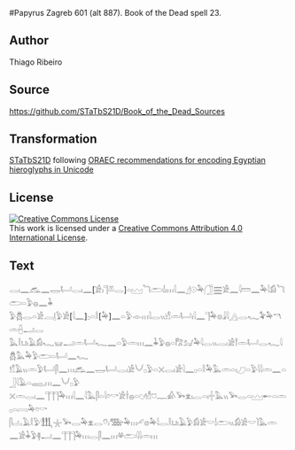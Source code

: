 #Papyrus Zagreb 601 (alt 887). Book of the Dead spell 23.

## Author 

Thiago Ribeiro

## Source 

https://github.com/STaTbS21D/Book_of_the_Dead_Sources

## Transformation 

[STaTbS21D](https://statbs21d.github.io/) following [ORAEC recommendations for encoding Egyptian hieroglyphs in Unicode](https://github.com/oraec/recommendations-encoding-hieroglyphs)

## License 

<a rel="license" href="http://creativecommons.org/licenses/by/4.0/"><img alt="Creative Commons License" style="border-width:0" src="https://i.creativecommons.org/l/by/4.0/88x31.png" /></a><br />This work is licensed under a <a rel="license" href="http://creativecommons.org/licenses/by/4.0/">Creative Commons Attribution 4.0 International License</a>.

## Text 

<hiero><rubrum>𓂋𓏤𓈖𓃹𓈖𓉿𓂡𓂋𓏤𓈖</rubrum>[<rubrum>𓀀𓏤</rubrum>𓊹<rubrum>𓌨𓂋</rubrum>]<rubrum>𓏏𓈉</rubrum>𓆓𓂧𓌃𓏤𓏥𓇋𓈖𓊨𓇳𓅆𓃂𓈗𓀀𓈖𓇋𓏠𓈖𓅆𓇋𓀁𓆓𓂧𓏏𓅱𓐍𓈖𓇓<br>
𓅱𓆣𓂋𓏏𓀀𓐙𓊤𓅱𓀀[𓇋𓈖]𓊪𓏏𓎛[𓅆]𓈖𓏏𓅱𓁹𓏥𓇋𓂋𓏭𓀺𓏛𓂡𓏤𓇋𓈖𓊹𓅆𓊖𓇍𓇋𓂻𓂋𓆑𓅝𓅆𓎔𓏛𓐢𓂝𓂋<br>
𓅓𓎛𓂓𓏤𓄿𓀁𓆑𓊠𓂝𓏛𓂡𓆑𓈖𓏏𓅱𓏛𓏥𓈖𓇓𓅱𓐍𓏏𓀗𓃫𓅆𓇋𓂋𓏭𓂋𓏤𓀀𓍙𓏛𓂡𓂋𓆑𓇋𓆣𓅓𓅆𓅱𓂧𓏏𓂡𓈖𓆑<br>
𓀸𓄿𓏭𓏛𓅱𓂡𓋴𓈖𓏥𓃹𓈖𓉿𓂡𓂋𓏤𓀀𓄋𓊪𓅱𓏏𓏴𓂋𓏤𓀀𓇋𓈖𓊪𓏏𓎛𓅆𓅓𓏛𓏏𓏤𓈔𓏏𓅱𓇋𓇋𓏛𓈖𓏏𓃀𓇋𓄿𓏏𓈄𓈒𓏥𓈖𓄋𓊪𓅱<br>
𓏴𓏛𓂋𓏤𓈖𓊹𓊹𓊹𓅆𓏥𓇋𓈖𓇋𓅓𓋴𓏏𓇋𓏌𓎡𓀀𓌂𓐍𓏏𓆇𓁗𓈞𓊃𓀉𓅨𓁷𓏤𓐛𓏏𓏤𓏶𓅓𓏭𓅨𓂋𓏏𓈉𓄡𓏏𓏛𓊪𓏏𓇯𓅆𓏌𓎡<br>
𓋴𓐟𓄿𓎛𓅱𓃃𓇼𓅨𓂋𓅆𓁷𓂋𓄣𓏤𓅢𓅆𓏥𓄔𓊖𓅆𓇋𓂋𓎛𓂓𓏤𓄿𓅱𓀁𓀀𓎟𓌃𓂧𓏭𓀁𓀀𓎟𓌙𓅓𓏛<br>
𓈖𓀀𓇓𓅱𓊢𓂝𓈖𓊹𓊹𓊹𓅆𓏥𓂋𓋴𓈖𓏥𓋬𓂧𓇋𓇋𓏛𓏥<br></hiero>